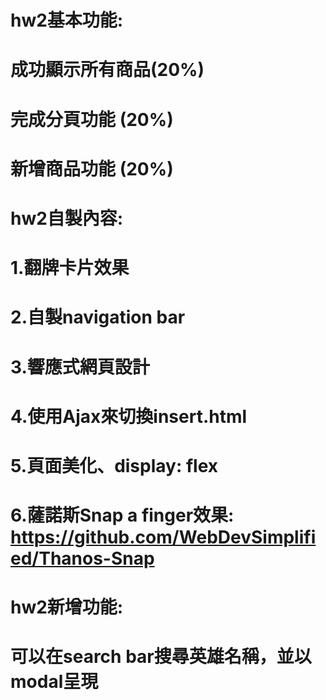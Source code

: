 # hw2基本功能:
# 成功顯示所有商品(20%)
# 完成分頁功能 (20%)
# 新增商品功能 (20%)
#
# hw2自製內容:
# 1.翻牌卡片效果
# 2.自製navigation bar
# 3.響應式網頁設計
# 4.使用Ajax來切換insert.html
# 5.頁面美化、display: flex
# 6.薩諾斯Snap a finger效果: https://github.com/WebDevSimplified/Thanos-Snap
# 
# hw2新增功能:
# 可以在search bar搜尋英雄名稱，並以modal呈現
